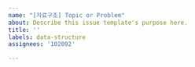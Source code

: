 ```yaml
---
name: "[자료구조] Topic or Problem"
about: Describe this issue template's purpose here.
title: ''
labels: data-structure
assignees: '102092'

---
```




